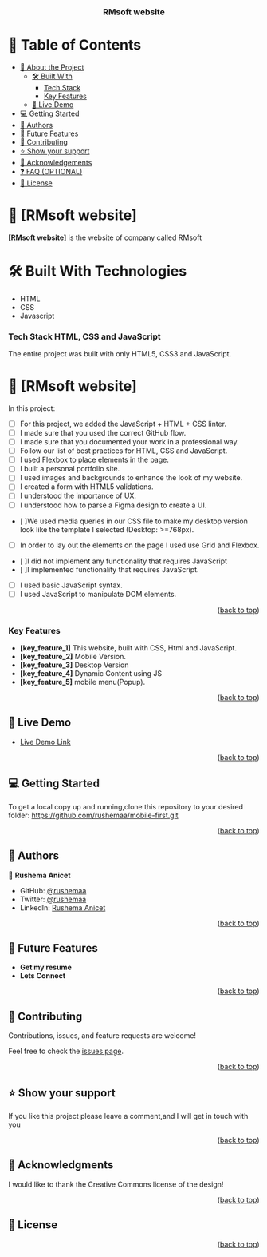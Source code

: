 <a name="readme-top"></a>

<div align="center">

  <h3><b>RMsoft website</b></h3>

</div>

# 📗 Table of Contents

- [📖 About the Project](#about-project)
  - [🛠 Built With](#built-with)
    - [Tech Stack](#tech-stack)
    - [Key Features](#key-features)
  - [🚀 Live Demo](#live-demo)
- [💻 Getting Started](#getting-started)
- [👥 Authors](#authors)
- [🔭 Future Features](#future-features)
- [🤝 Contributing](#contributing)
- [⭐️ Show your support](#support)
- [🙏 Acknowledgements](#acknowledgements)
- [❓ FAQ (OPTIONAL)](#faq)
- [📝 License](#license)

# 📖 [RMsoft website] <a name="about-project"></a>

**[RMsoft website]** is the website of company called RMsoft

# 🛠 Built With <a name="built-with">Technologies</a>

- HTML
- CSS
- Javascript

### Tech Stack <a name="tech-stack">HTML, CSS and JavaScript</a>

The entire project was built with only HTML5, CSS3 and JavaScript.

# 📖 [RMsoft website] <a name="about-project"></a>

In this project:

- [ ] For this project, we added the JavaScript + HTML + CSS linter.
- [ ] I made sure that you used the correct GitHub flow.
- [ ] I made sure that you documented your work in a professional way.
- [ ] Follow our list of best practices for HTML, CSS and JavaScript.
- [ ] I used Flexbox to place elements in the page.
- [ ] I built a personal portfolio site.
- [ ] I used images and backgrounds to enhance the look of my website.
- [ ] I created a form with HTML5 validations.
- [ ] I understood the importance of UX.
- [ ] I understood how to parse a Figma design to create a UI.
- [ ]We used media queries in our CSS file to make my desktop version look like the template I selected (Desktop: >=768px).
- [ ] In order to lay out the elements on the page I used use Grid and Flexbox.

- [ ]I did not implement any functionality that requires JavaScript
- [ ]I implemented functionality that requires JavaScript.
- [ ] I used basic JavaScript syntax.
- [ ] I used JavaScript to manipulate DOM elements.

<p align="right">(<a href="#readme-top">back to top</a>)</p>

<!-- Features -->

### Key Features <a name="key-features">

- **[key_feature_1]** This website, built with CSS, Html and JavaScript.
- **[key_feature_2]**  Mobile Version.
- **[key_feature_3]**  Desktop Version
- **[key_feature_4]**  Dynamic Content using JS
- **[key_feature_5]**  mobile menu(Popup).
  </a>

<p align="right">(<a href="#readme-top">back to top</a>)</p>

<!-- LIVE DEMO -->

## 🚀 Live Demo <a name="live-demo"></a>

- [Live Demo Link](https://rushemaa.github.io/capstone/)

<p align="right">(<a href="#readme-top">back to top</a>)</p>

<!-- GETTING STARTED -->

## 💻 Getting Started <a name="getting-started"></a>

To get a local copy up and running,clone this repository to your desired folder: https://github.com/rushemaa/mobile-first.git

<p align="right">(<a href="#readme-top">back to top</a>)</p>

## 👥 Authors <a name="authors"></a>

👤 **Rushema Anicet**

- GitHub: [@rushemaa](https://github.com/rushemaa)
- Twitter: [@rushemaa](https://twitter.com/rushemaa)
- LinkedIn: [Rushema Anicet](https://www.linkedin.com/in/rushema-anicet-77494088/)

<p align="right">(<a href="#readme-top">back to top</a>)</p>

## 🔭 Future Features <a name="future-features"></a>

- **Get my resume**
- **Lets Connect**

<p align="right">(<a href="#readme-top">back to top</a>)</p>

## 🤝 Contributing <a name="contributing"></a>

Contributions, issues, and feature requests are welcome!

Feel free to check the [issues page](../../issues/).

<p align="right">(<a href="#readme-top">back to top</a>)</p>

## ⭐️ Show your support <a name="support"></a>

If you like this project please leave a comment,and I will get in touch with you

<p align="right">(<a href="#readme-top">back to top</a>)</p>

## 🙏 Acknowledgments <a name="acknowledgements"></a>

I would like to thank the Creative Commons license of the design!

<p align="right">(<a href="#readme-top">back to top</a>)</p>

## 📝 License <a name="[license](http://creativecommons.org/licenses/by-nc/4.0/)"></a>


<p align="right">(<a href="#readme-top">back to top</a>)</p>
